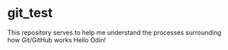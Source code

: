 # git_test
This repository serves to help me understand the processes surrounding how Git/GitHub works
Hello Odin!